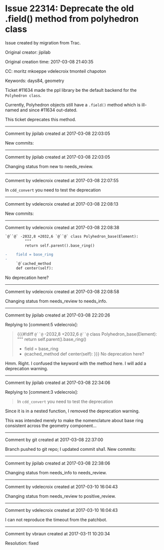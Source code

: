 # Issue 22314: Deprecate the old .field() method from polyhedron class

Issue created by migration from Trac.

Original creator: jipilab

Original creation time: 2017-03-08 21:40:35

CC:  moritz mkoeppe vdelecroix tmonteil chapoton

Keywords: days84, geometry

Ticket #11634 made the ppl library be the default backend for the `Polyhedron class`.

Currently, Polyhedron objects still have a `.field()` method which is ill-named and since #11634 out-dated.

This ticket deprecates this method.




---

Comment by jipilab created at 2017-03-08 22:03:05

New commits:


---

Comment by jipilab created at 2017-03-08 22:03:05

Changing status from new to needs_review.


---

Comment by vdelecroix created at 2017-03-08 22:07:55

In `cdd_convert` you need to test the deprecation


---

Comment by vdelecroix created at 2017-03-08 22:08:13

New commits:


---

Comment by vdelecroix created at 2017-03-08 22:08:38


```diff
`@``@` -2032,8 +2032,6 `@``@` class Polyhedron_base(Element):
         """
         return self.parent().base_ring()
 
-    field = base_ring
-
     `@`cached_method
     def center(self):
```

No deprecation here?


---

Comment by vdelecroix created at 2017-03-08 22:08:58

Changing status from needs_review to needs_info.


---

Comment by jipilab created at 2017-03-08 22:20:26

Replying to [comment:5 vdelecroix]:
> {{{#!diff
> `@``@` -2032,8 +2032,6 `@``@` class Polyhedron_base(Element):
>          """
>          return self.parent().base_ring()
>  
> -    field = base_ring
> -
>      `@`cached_method
>      def center(self):
> }}}
> No deprecation here?

Hmm. Right. I confused the keyword with the method here. I will add a deprecation warning.


---

Comment by jipilab created at 2017-03-08 22:34:06

Replying to [comment:3 vdelecroix]:
> In `cdd_convert` you need to test the deprecation

Since it is in a nested function, I removed the deprecation warning.

This was intended merely to make the nomenclature about base ring consistent across the geometry component...


---

Comment by git created at 2017-03-08 22:37:00

Branch pushed to git repo; I updated commit sha1. New commits:


---

Comment by jipilab created at 2017-03-08 22:38:06

Changing status from needs_info to needs_review.


---

Comment by vdelecroix created at 2017-03-10 16:04:43

Changing status from needs_review to positive_review.


---

Comment by vdelecroix created at 2017-03-10 16:04:43

I can not reproduce the timeout from the patchbot.


---

Comment by vbraun created at 2017-03-11 10:20:34

Resolution: fixed
